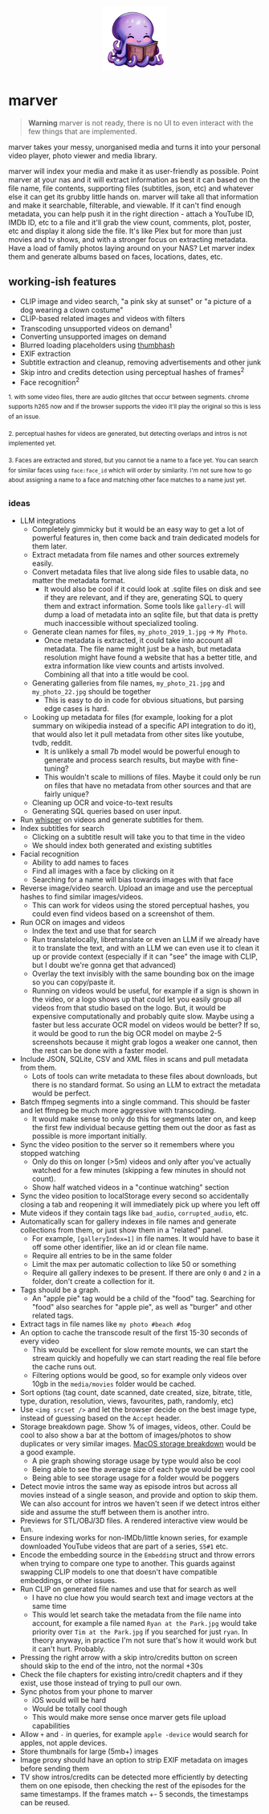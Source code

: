 <p align="center">
  <img src="./assets/logo-large.png" height="128" width="128" />
</p>

# marver

> **Warning**
> marver is not ready, there is no UI to even interact with the few things that are implemented.

marver takes your messy, unorganised media and turns it into your personal video player, photo viewer and media library.

marver will index your media and make it as user-friendly as possible. Point marver at your nas and it will extract information as best it can based on the file name, file contents, supporting files (subtitles, json, etc) and whatever else it can get its grubby little hands on. marver will take all that information and make it searchable, filterable, and viewable. If it can't find enough metadata, you can help push it in the right direction - attach a YouTube ID, IMDb ID, etc to a file and it'll grab the view count, comments, plot, poster, etc and display it along side the file. It's like Plex but for more than just movies and tv shows, and with a stronger focus on extracting metadata. Have a load of family photos laying around on your NAS? Let marver index them and generate albums based on faces, locations, dates, etc.

## working-ish features

- CLIP image and video search, "a pink sky at sunset" or "a picture of a dog wearing a clown costume"
- CLIP-based related images and videos with filters
- Transcoding unsupported videos on demand<sup>1</sup>
- Converting unsupported images on demand
- Blurred loading placeholders using [thumbhash](https://evanw.github.io/thumbhash/)
- EXIF extraction
- Subtitle extraction and cleanup, removing advertisements and other junk
- Skip intro and credits detection using perceptual hashes of frames<sup>2</sup>
- Face recognition<sup>2</sup>

<sup>1. with some video files, there are audio glitches that occur between segments. chrome supports h265 now and if the browser supports the video it'll play the original so this is less of an issue.</sup>

<sup>2. perceptual hashes for videos are generated, but detecting overlaps and intros is not implemented yet.</sup>

<sup>3. Faces are extracted and stored, but you cannot tie a name to a face yet. You can search for similar faces using `face:face_id` which will order by similarity. I'm not sure how to go about assigning a name to a face and matching other face matches to a name just yet.</sup>

### ideas

- LLM integrations
  - Completely gimmicky but it would be an easy way to get a lot of powerful features in, then come back and train dedicated models for them later.
  - Extract metadata from file names and other sources extremely easily.
  - Convert metadata files that live along side files to usable data, no matter the metadata format.
    - It would also be cool if it could look at .sqlite files on disk and see if they are relevant, and if they are, generating SQL to query them and extract information. Some tools like `gallery-dl` will dump a load of metadata into an sqlite file, but that data is pretty much inaccessible without specialized tooling.
  - Generate clean names for files, `my_photo_2019_1.jpg` -> `My Photo`.
    - Once metadata is extracted, it could take into account all metadata. The file name might just be a hash, but metadata resolution might have found a website that has a better title, and extra information like view counts and artists involved. Combining all that into a title would be cool.
  - Generating galleries from file names, `my_photo_21.jpg` and `my_photo_22.jpg` should be together
    - This is easy to do in code for obvious situations, but parsing edge cases is hard.
  - Looking up metadata for files (for example, looking for a plot summary on wikipedia instead of a specific API integration to do it), that would also let it pull metadata from other sites like youtube, tvdb, reddit.
    - It is unlikely a small 7b model would be powerful enough to generate and process search results, but maybe with fine-tuning?
    - This wouldn't scale to millions of files. Maybe it could only be run on files that have no metadata from other sources and that are fairly unique?
  - Cleaning up OCR and voice-to-text results
  - Generating SQL queries based on user input.
- Run [whisper](https://github.com/openai/whisper) on videos and generate subtitles for them.
- Index subtitles for search
  - Clicking on a subtitle result will take you to that time in the video
  - We should index both generated and existing subtitles
- Facial recognition
  - Ability to add names to faces
  - Find all images with a face by clicking on it
  - Searching for a name will bias towards images with that face
- Reverse image/video search. Upload an image and use the perceptual hashes to find similar images/videos.
  - This can work for videos using the stored perceptual hashes, you could even find videos based on a screenshot of them.
- Run OCR on images and videos
  - Index the text and use that for search
  - Run translatelocally, libretranslate or even an LLM if we already have it to translate the text, and with an LLM we can even use it to clean it up or provide context (especially if it can "see" the image with CLIP, but I doubt we're gonna get that advanced)
  - Overlay the text invisibly with the same bounding box on the image so you can copy/paste it.
  - Running on videos would be useful, for example if a sign is shown in the video, or a logo shows up that could let you easily group all videos from that studio based on the logo. But, it would be expensive computationally and probably quite slow. Maybe using a faster but less accurate OCR model on videos would be better? If so, it would be good to run the big OCR model on maybe 2-5 screenshots because it might grab logos a weaker one cannot, then the rest can be done with a faster model.
- Include JSON, SQLite, CSV and XML files in scans and pull metadata from them.
  - Lots of tools can write metadata to these files about downloads, but there is no standard format. So using an LLM to extract the metadata would be perfect.
- Batch ffmpeg segments into a single command. This should be faster and let ffmpeg be much more aggressive with transcoding.
  - It would make sense to only do this for segments later on, and keep the first few individual because getting them out the door as fast as possible is more important initially.
- Sync the video position to the server so it remembers where you stopped watching
  - Only do this on longer (>5m) videos and only after you've actually watched for a few minutes (skipping a few minutes in should not count).
  - Show half watched videos in a "continue watching" section
- Sync the video position to localStorage every second so accidentally closing a tab and reopening it will immediately pick up where you left off
- Mute videos if they contain tags like `bad_audio`, `corrupted_audio`, etc.
- Automatically scan for gallery indexes in file names and generate collections from them, or just show them in a "related" panel.
  - For example, `[galleryIndex=1]` in file names. It would have to base it off some other identifier, like an id or clean file name.
  - Require all entries to be in the same folder
  - Limit the max per automatic collection to like 50 or something
  - Require all gallery indexes to be present. If there are only `0` and `2` in a folder, don't create a collection for it.
- Tags should be a graph.
  - An "apple pie" tag would be a child of the "food" tag. Searching for "food" also searches for "apple pie", as well as "burger" and other related tags.
- Extract tags in file names like `my photo #beach #dog`
- An option to cache the transcode result of the first 15-30 seconds of every video
  - This would be excellent for slow remote mounts, we can start the stream quickly and hopefully we can start reading the real file before the cache runs out.
  - Filtering options would be good, so for example only videos over 10gb in the `media/movies` folder would be cached.
- Sort options (tag count, date scanned, date created, size, bitrate, title, type, duration, resolution, views, favourites, path, randomly, etc)
- Use `<img srcset />` and let the browser decide on the best image type, instead of guessing based on the `Accept` header.
- Storage breakdown page. Show % of images, videos, other. Could be cool to also show a bar at the bottom of images/photos to show duplicates or very similar images. [MacOS storage breakdown](https://i.imgur.com/hoBR9zF.png) would be a good example.
  - A pie graph showing storage usage by type would also be cool
  - Being able to see the average size of each type would be very cool
  - Being able to see storage usage for a folder would be poggers
- Detect movie intros the same way as episode intros but across all movies instead of a single season, and provide and option to skip them. We can also account for intros we haven't seen if we detect intros either side and assume the stuff between them is another intro.
- Previews for STL/OBJ/3D files. A rendered interactive view would be fun.
- Ensure indexing works for non-IMDb/little known series, for example downloaded YouTube videos that are part of a series, `S5#1` etc.
- Encode the embedding source in the `Embedding` struct and throw errors when trying to compare one type to another. This guards against swapping CLIP models to one that doesn't have compatible embeddings, or other issues.
- Run CLIP on generated file names and use that for search as well
  - I have no clue how you would search text and image vectors at the same time
  - This would let search take the metadata from the file name into account, for example a file named `Ryan at the Park.jpg` would take priority over `Tim at the Park.jpg` if you searched for just `ryan`. In theory anyway, in practice I'm not sure that's how it would work but it can't hurt. Probably.
- Pressing the right arrow with a skip intro/credits button on screen should skip to the end of the intro, not the normal +30s
- Check the file chapters for existing intro/credit chapters and if they exist, use those instead of trying to pull our own.
- Sync photos from your phone to marver
  - iOS would will be hard
  - Would be totally cool though
  - This would make more sense once marver gets file upload capabilities
- Allow `+` and `-` in queries, for example `apple -device` would search for apples, not apple devices.
- Store thumbnails for large (5mb+) images
- Image proxy should have an option to strip EXIF metadata on images before sending them
- TV show intros/credits can be detected more efficiently by detecting them on one episode, then checking the rest of the episodes for the same timestamps. If the frames match +- 5 seconds, the timestamps can be reused.
